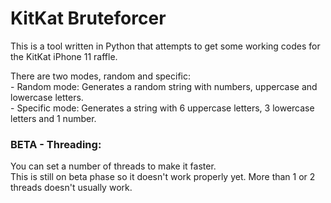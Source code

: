 <h1>KitKat Bruteforcer</h1>

This is a tool written in Python that attempts to get some working codes for the KitKat iPhone 11 raffle.

There are two modes, random and specific:<br>
    - Random mode: Generates a random string with numbers, uppercase and lowercase letters.<br>
    - Specific mode: Generates a string with 6 uppercase letters, 3 lowercase letters and 1 number.

<h3>BETA - Threading:</h3>
You can set a number of threads to make it faster.<br>
This is still on beta phase so it doesn't work properly yet.
More than 1 or 2 threads doesn't usually work.
